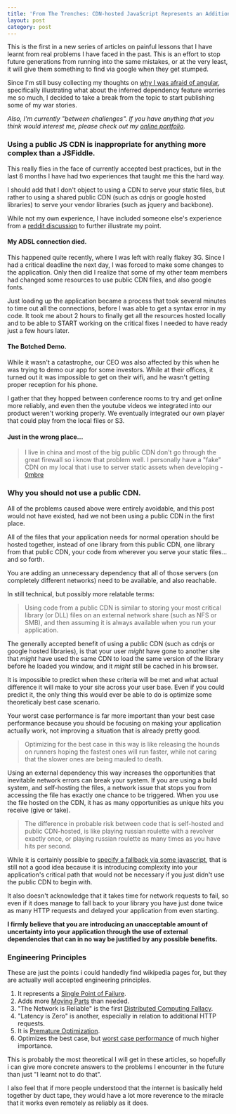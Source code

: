 ```yaml
---
title: 'From The Trenches: CDN-hosted JavaScript Represents an Additional Point of Failure'
layout: post
category: post
---
```

This is the first in a new series of articles on painful lessons that I have learnt from real problems I have faced in the past.
This is an effort to stop future generations from running into the same mistakes, or at the very least, it will give them
something to find via google when they get stumped.

Since I'm still busy collecting my thoughts on [why I was afraid of angular](http://daemon.co.za/2014/03/why-wrong-to-be-afraid-angular),
specifically illustrating what about the inferred dependency feature worries me so much, I decided to take a break from the topic to start
publishing some of my war stories.

<!--more-->

_Also, I'm currently "between challenges". 
If you have anything that you think would interest me,
please check out my [online portfolio](/portfolio)._

### Using a public JS CDN is inappropriate for anything more complex than a JSFiddle.

This really flies in the face of currently accepted best practices, but in the last 6 months I have
had two experiences that taught me this the hard way. 

I should add that I don't object to using a CDN to serve your static files, but rather to using a shared public CDN (such as cdnjs or google hosted libraries) to serve your vendor libraries (such as jquery and backbone).

While not my own experience, I have included
someone else's experience from a [reddit discussion](http://www.reddit.com/r/javascript/comments/1zsu7h/my_requirejs_itches_and_how_i_scratched_them/cfx7l40) to further illustrate my point.


#### My ADSL connection died.

This happened quite recently, where I was left with really flakey 3G. Since I had a critical deadline the next day, I was forced to make some changes to the application. Only then did I realize that
some of my other team members had changed some resources to use public CDN files, and also google fonts. 

Just loading up the application became a process that took several minutes to time out all the connections, before I was able to get a syntax error in my code. It took me about 2 hours to finally get all the resources hosted locally and to be able to START working on the critical fixes I needed to have ready just a few hours later.

#### The Botched Demo.

While it wasn't a catastrophe, our CEO was also affected by this when he was trying to demo our app for some investors. While at their offices, it turned out it was impossible
to get on their wifi, and he wasn't getting proper reception for his phone.

I gather that they hopped between conference rooms to try and get online more reliably,
and even then the youtube videos we integrated into our product weren't working properly. We eventually integrated our own player that could play from the local files or S3.

#### Just in the wrong place...

<blockquote>I live in china and most of the big public CDN don't go through the great firewall so i know that problem well. I personally have a "fake" CDN on my local that i use to server static assets when developing - <a href='http://www.reddit.com/user/0mbre'>0mbre</a></blockquote>

### Why you should not use a public CDN.

All of the problems caused above were entirely avoidable, and this post would not have existed, had we not been using a public CDN in the first place.

All of the files that your application needs for normal operation should be hosted together, instead of one library from this public CDN, one library from that public CDN, your code from wherever you serve your static files... and so forth.

You are adding an unnecessary dependency that all of those servers (on completely different networks) need to be available, and also reachable.

In still technical, but possibly more relatable terms:

<blockquote>Using code from a public CDN is similar to storing your most critical library (or DLL) files on an external network share (such as NFS or SMB), and then assuming it is always available when you run your application.</blockquote>

The generally accepted benefit of using a public CDN (such as cdnjs or google hosted libraries), is that your user _might_ have gone to another site that _might_ have used the same CDN to load the same version of the library before he loaded you window, and it _might_ still be cached in his browser. 

It is impossible to predict when these criteria will be met and what actual difference it will make to your site across your user base. Even if you could predict it, the only thing this would ever be able to do is optimize some theoreticaly best case scenario.

Your worst case performance is far more important than your best case performance because you should be focusing on making your application actually work, not improving a situation that is already pretty good.

<blockquote>Optimizing for the best case in this way is like releasing the hounds on runners hoping the fastest ones will run faster, while not caring that the slower ones are being mauled to death.</blockquote>


Using an external dependency this way increases the opportunities that inevitable network errors can break your system. If you are using a build system,
and self-hosting the files, a network issue that stops you from accessing the file has exactly one chance to be triggered. When you use the file hosted on the CDN, it
has as many opportunities as unique hits you receive (give or take).

<blockquote>The difference in probable risk between code that is self-hosted and public CDN-hosted, is like playing russian roulette with a revolver exactly once, or playing russian roulette as many times as you have hits per second.
</blockquote>

While it is certainly possible to [specify a fallback via some javascript](http://www.paulund.co.uk/fallback-on-local-jquery-if-cdn-fails), that is still not a good idea because
it is introducing complexity into your application's critical path that would not be necessary if you just didn't use the public CDN to begin with.

It also doesn't acknowledge that it
takes time for network requests to fail, so even if it does manage to fall back to your library you have just done twice as many HTTP requests and delayed your application from even starting.

__I firmly believe that you are introducing an unacceptable amount of uncertainty into your application through the use of external dependencies that can in no way
be justified by any possible benefits.__

### Engineering Principles

These are just the points i could handedly find wikipedia pages for, but they are actually well accepted engineering principles.

1. It represents a [Single Point of Failure](http://en.wikipedia.org/wiki/Single_point_of_failure).
1. Adds more [Moving Parts](http://en.wikipedia.org/wiki/Moving_parts#Failure) than needed.
1. "The Network is Reliable" is the first [Distributed Computing Fallacy](http://en.wikipedia.org/wiki/Fallacies_of_Distributed_Computing).
1. "Latency is Zero" is another, especially in relation to additional HTTP requests.
1. It is [Premature Optimization](http://en.wikipedia.org/wiki/Program_optimization#When_to_optimize).
1. Optimizes the best case, but [worst case performance](http://en.wikipedia.org/wiki/Worst_case) of much higher importance.


This is probably the most theoretical I will get in these articles, so hopefully i can give more concrete answers to
the problems I encounter in the future than just "I learnt not to do that".

I also feel that if more people understood that the internet is basically held together by duct tape, they would have a lot more reverence to the miracle that it
works even remotely as reliably as it does.
